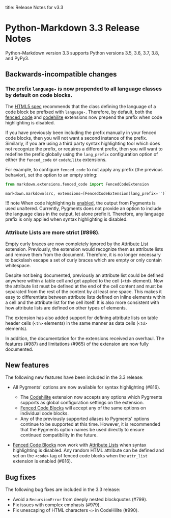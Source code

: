 title: Release Notes for v3.3

# Python-Markdown 3.3 Release Notes

Python-Markdown version 3.3 supports Python versions 3.5, 3.6, 3.7, 3.8, and
PyPy3.

## Backwards-incompatible changes

### The prefix `language-` is now prepended to all language classes by default on code blocks.

The [HTML5 spec][spec] recommends that the class defining the language of a code block be prefixed with `language-`.
Therefore, by default, both the [fenced_code] and [codehilite] extensions now prepend the prefix when code
highlighting is disabled.

If you have previously been including the prefix manually in your fenced code blocks, then you will not want a second
instance of the prefix. Similarly, if you are using a third party syntax highlighting tool which does not recognize
the prefix, or requires a different prefix, then you will want to redefine the prefix globally using the `lang_prefix`
configuration option of either the `fenced_code` or `codehilite` extensions.

For example, to configure `fenced_code` to not apply any prefix (the previous behavior), set the option to an empty string:

```python
from markdown.extensions.fenced_code import FencedCodeExtension

markdown.markdown(src, extensions=[FencedCodeExtension(lang_prefix='')])
```

!!! note
    When code highlighting is [enabled], the output from Pygments is used unaltered. Currently, Pygments does not
    provide an option to include the language class in the output, let alone prefix it. Therefore, any language prefix
    is only applied when syntax highlighting is disabled.

### Attribute Lists are more strict (#898).

Empty curly braces are now completely ignored by the [Attribute List] extension. Previously, the extension would
recognize them as attribute lists and remove them from the document. Therefore, it is no longer necessary to backslash
escape a set of curly braces which are empty or only contain whitespace.

Despite not being documented, previously an attribute list could be defined anywhere within a table cell and get
applied to the cell (`<td>` element). Now the attribute list must be defined at the end of the cell content and must
be separated from the rest of the content by at least one space. This makes it easy to differentiate between attribute
lists defined on inline elements within a cell and the attribute list for the cell itself. It is also more consistent
with how attribute lists are defined on other types of elements.

The extension has also added support for defining attribute lists on table header cells (`<th>` elements) in the same
manner as data cells (`<td>` elements).

In addition, the documentation for the extensions received an overhaul. The features (#987) and limitations (#965) of the extension are now fully documented.

## New features

The following new features have been included in the 3.3 release:

* All Pygments' options are now available for syntax highlighting (#816).
    - The [Codehilite](../extensions/code_hilite.md) extension now accepts any options
      which Pygments supports as global configuration settings on the extension.
    - [Fenced Code Blocks](../extensions/fenced_code_blocks.md) will accept any of the
      same options on individual code blocks.
    - Any of the previously supported aliases to Pygments' options continue to be
      supported at this time. However, it is recommended that the Pygments option names
      be used directly to ensure continued compatibility in the future.

* [Fenced Code Blocks](../extensions/fenced_code_blocks.md) now work with
  [Attribute Lists](../extensions/attr_list.md) when syntax highlighting is disabled.
  Any random HTML attribute can be defined and set on the `<code>` tag of fenced code
  blocks when the `attr_list` extension is enabled (#816).

## Bug fixes

The following bug fixes are included in the 3.3 release:

* Avoid a `RecursionError` from deeply nested blockquotes (#799).
* Fix issues with complex emphasis (#979).
* Fix unescaping of HTML characters `<>` in CodeHilite (#990).

[spec]: https://www.w3.org/TR/html5/text-level-semantics.html#the-code-element
[fenced_code]: ../extensions/fenced_code_blocks.md
[codehilite]: ../extensions/code_hilite.md
[enabled]: ../extensions/fenced_code_blocks.md#enabling-syntax-highlighting
[Attribute List]: ../extensions/attr_list.md
